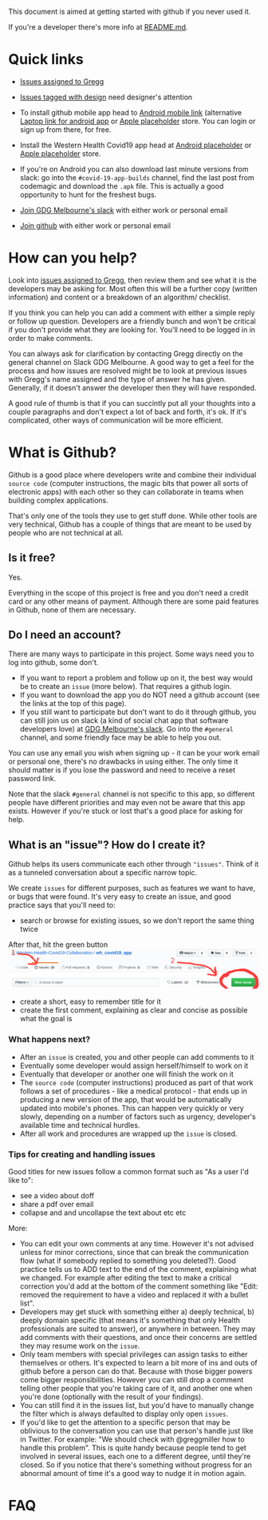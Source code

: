 This document is aimed at getting started with github if you never used it.

If you're a developer there's more info at [README.md](https://github.com/Western-Health-Covid19-Collaboration/wh_covid19_app/blob/master/README.md).

# Quick links

- [Issues assigned to Gregg](https://github.com/Western-Health-Covid19-Collaboration/wh_covid19_app//issues?q=assignee%3Agreggmiller+is%3Aopen)

- [Issues tagged with design](https://github.com/Western-Health-Covid19-Collaboration/wh_covid19_app//labels/design) need designer's attention

- To install github mobile app head to [Android mobile link](market://details?id=com.github.android&hl=en) (alternative [Laptop link for android app](https://play.google.com/store/apps/details?id=com.github.android&hl=en) or [Apple placeholder]() store. You can login or sign up from there, for free.

- Install the Western Health Covid19 app head at [Android placeholder]() or [Apple placeholder]() store. 
- If you're on Android you can also download last minute versions from slack: go into the `#covid-19-app-builds` channel, find the last post from codemagic and download the `.apk` file. This is actually a good opportunity to hunt for the freshest bugs.

- [Join GDG Melbourne's slack](http://bit.ly/join_gdgslack) with either work or personal email

- [Join github](https://github.com/join?source=header-home) with either work or personal email


# How can you help?

Look into [issues assigned to Gregg](https://github.com/Western-Health-Covid19-Collaboration/wh_covid19_app/issues?q=assignee%3Agreggmiller+is%3Aopen), then review them and see what it is the developers may be asking for. Most often this will be a further copy (written information) and content or a breakdown of an algorithm/ checklist. 

If you think you can help you can add a comment with either a simple reply or follow up question. Developers are a friendly bunch and won't be critical if you don't provide what they are looking for. You'll need to be logged in in order to make comments.
  
You can always ask for clarification by contacting Gregg directly on the general channel on Slack GDG Melbourne.  A good way to get a feel for the process and how issues are resolved might be to look at previous issues with Gregg's name assigned and the type of answer he has given. Generally, if it doesn't answer the developer then they will have responded.

A good rule of thumb is that if you can succintly put all your thoughts into a couple paragraphs and don't expect a lot of back and forth, it's ok. If it's complicated, other ways of communication will be more efficient.


# What is Github?
Github is a good place where developers write and combine their individual `source code` (computer instructions, the magic bits that power all sorts of electronic apps) with each other so they can collaborate in teams when building complex applications. 

That's only one of the tools they use to get stuff done. While other tools are very technical, Github has a couple of things that are meant to be used by people who are not technical at all.

## Is it free?
Yes.

Everything in the scope of this project is free and you don't need a credit card or any other means of payment. Although there are some paid features in Github, none of them are necessary.

## Do I need an account?
There are many ways to participate in this project. Some ways need you to log into github, some don't.

- If you want to report a problem and follow up on it, the best way would be to create an `issue` (more below). That requires a github login.
- If you want to download the app you do NOT need a github account (see the links at the top of this page). 
- If you still want to participate but don't want to do it through github, you can still join us on slack (a kind of social chat app that software developers love) at [GDG Melbourne's slack](http://bit.ly/join_gdgslack). Go into the `#general` channel, and some friendly face may be able to help you out. 

You can use any email you wish when signing up - it can be your work email or personal one, there's no drawbacks in using either. The only time it should matter is if you lose the password and need to receive a reset password link. 

Note that the slack `#general` channel is not specific to this app, so different people have different priorities and may even not be aware that this app exists. However if you're stuck or lost that's a good place for asking for help.

## What is an "issue"? How do I create it?

Github helps its users communicate each other through `"issues"`. Think of it as a tunneled conversation about a specific narrow topic. 

We create `issues` for different purposes, such as features we want to have, or bugs that were found. It's very easy to create an issue, and good practice says that you'll need to:

- search or browse for existing issues, so we don't report the same thing twice

After that, hit the green button 
![Create issue](docs/create_new_issue.png)
 
- create a short, easy to remember title for it
- create the first comment, explaining as clear and concise as possible what the goal is

### What happens next?

- After an `issue` is created, you and other people can add comments to it
- Eventually some developer would assign herself/himself to work on it
- Eventually that developer or another one will finish the work on it
- The `source code` (computer instructions) produced as part of that work follows a set of procedures - like a medical protocol - that ends up in producing a new version of the app, that would be automatically updated into mobile's phones. This can happen very quickly or very slowly, depending on a number of factors such as urgency, developer's available time and technical hurdles.
- After all work and procedures are wrapped up the `issue` is closed. 

### Tips for creating and handling issues

Good titles for new issues follow a common format such as 
"As a user I'd like to":
- see a video about doff
- share a pdf over email
- collapse and and uncollapse the text about 
etc etc 


More:

- You can edit your own comments at any time. However it's not advised unless for minor corrections, since that can break the communication flow (what if somebody replied to something you deleted?). Good practice tells us to ADD text to the end of the comment, explaining what we changed. For example after editing the text to make a critical correction you'd add at the bottom of the comment something like "Edit: removed the requirement to have a video and replaced it with a bullet list".
- Developers may get stuck with something either a) deeply technical, b) deeply domain specific (that means it's something that only Health professionals are suited to answer), or anywhere in between. They may add comments with their questions, and once their concerns are settled they may resume work on the `issue`.
- Only team members with special privileges can assign tasks to either themselves or others. It's expected to learn a bit more of ins and outs of github before a person can do that. Because with those bigger powers come bigger responsibilities. However you can still drop a comment telling other people that you're taking care of it, and another one when you're done (optionally with the result of your findings).
- You can still find it in the issues list, but you'd have to manually change the filter which is always defaulted to display only open `issues`.
- If you'd like to get the attention to a specific person that may be oblivious to the conversation you can use that person's handle just like in Twitter. For example: "We should check with @greggmiller how to handle this problem". This is quite handy because  people tend to get involved in several issues, each one to a different degree, until they're closed. So if you notice that there's something without progress for an abnormal amount of time it's a good way to nudge it in motion again.

# FAQ
 
